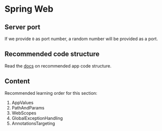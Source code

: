 # Spring Web

## Server port

If we provide `0` as port number, a random number will be provided as a port.

## Recommended code structure

Read the [docs](https://docs.spring.io/spring-boot/reference/using/structuring-your-code.html) on recommended app code structure.

## Content

Recommended learning order for this section:

1. AppValues
2. PathAndParams
3. WebScopes
4. GlobalExceptionHandling
5. AnnotationsTargeting
